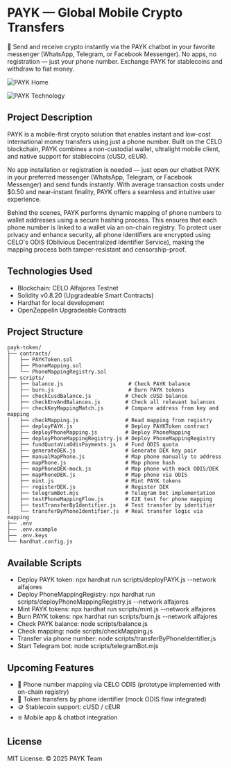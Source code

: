 # PAYK — Global Mobile Crypto Transfers

💸 Send and receive crypto instantly via the PAYK chatbot in your favorite messenger (WhatsApp, Telegram, or Facebook Messenger).
No apps, no registration — just your phone number.
Exchange PAYK for stablecoins and withdraw to fiat money.


![PAYK  Home](https://github.com/user-attachments/assets/513c6250-58ff-41b6-8daf-754fd14aa1c0)

![PAYK  Technology](https://github.com/user-attachments/assets/63c6824f-bade-4883-ba4a-113c090c34fb)

## Project Description
PAYK is a mobile-first crypto solution that enables instant and low-cost international money transfers using just a phone number. Built on the CELO blockchain, PAYK combines a non-custodial wallet, ultralight mobile client, and native support for stablecoins (cUSD, cEUR).

No app installation or registration is needed — just open our chatbot PAYK in your preferred messenger (WhatsApp, Telegram, or Facebook Messenger) and send funds instantly. With average transaction costs under $0.50 and near-instant finality, PAYK offers a seamless and intuitive user experience.

Behind the scenes, PAYK performs dynamic mapping of phone numbers to wallet addresses using a secure hashing process. This ensures that each phone number is linked to a wallet via an on-chain registry. To protect user privacy and enhance security, all phone identifiers are encrypted using CELO's ODIS (Oblivious Decentralized Identifier Service), making the mapping process both tamper-resistant and censorship-proof.

## Technologies Used
- Blockchain: CELO Alfajores Testnet
- Solidity v0.8.20 (Upgradeable Smart Contracts)
- Hardhat for local development
- OpenZeppelin Upgradeable Contracts

## Project Structure

```
payk-token/
├── contracts/
│   ├── PAYKToken.sol
│   ├── PhoneMapping.sol
│   └── PhoneMappingRegistry.sol
├── scripts/
│   ├── balance.js                     # Check PAYK balance
│   ├── burn.js                        # Burn PAYK tokens
│   ├── checkCusdBalance.js           # Check cUSD balance
│   ├── checkEnvAndBalances.js        # Check all relevant balances
│   ├── checkKeyMappingMatch.js       # Compare address from key and mapping
│   ├── checkMapping.js               # Read mapping from registry
│   ├── deployPAYK.js                 # Deploy PAYKToken contract
│   ├── deployPhoneMapping.js         # Deploy PhoneMapping
│   ├── deployPhoneMappingRegistry.js # Deploy PhoneMappingRegistry
│   ├── fundQuotaViaOdisPayments.js   # Fund ODIS quota
│   ├── generateDEK.js                # Generate DEK key pair
│   ├── manualMapPhone.js             # Map phone manually to address
│   ├── mapPhone.js                   # Map phone hash
│   ├── mapPhoneDEK-mock.js           # Map phone with mock ODIS/DEK
│   ├── mapPhoneDEK.js                # Map phone via ODIS
│   ├── mint.js                       # Mint PAYK tokens
│   ├── registerDEK.js                # Register DEK
│   ├── telegramBot.mjs               # Telegram bot implementation
│   ├── testPhoneMappingFlow.js       # E2E test for phone mapping
│   ├── testTransferByIdentifier.js   # Test transfer by identifier
│   └── transferByPhoneIdentifier.js  # Real transfer logic via mapping
├── .env
├── .env.example
├── .env.keys
└── hardhat.config.js
```

## Available Scripts
- Deploy PAYK token: npx hardhat run scripts/deployPAYK.js --network alfajores
- Deploy PhoneMappingRegistry: npx hardhat run scripts/deployPhoneMappingRegistry.js --network alfajores
- Mint PAYK tokens: npx hardhat run scripts/mint.js --network alfajores
- Burn PAYK tokens: npx hardhat run scripts/burn.js --network alfajores
- Check PAYK balance: node scripts/balance.js
- Check mapping: node scripts/checkMapping.js
- Transfer via phone number: node scripts/transferByPhoneIdentifier.js
- Start Telegram bot: node scripts/telegramBot.mjs

## Upcoming Features
- 📲 Phone number mapping via CELO ODIS (prototype implemented with on-chain registry)
- 💸 Token transfers by phone identifier (mock ODIS flow integrated)
- 🪙 Stablecoin support: cUSD / cEUR  
- ❇️ Mobile app & chatbot integration

## License

MIT License. © 2025 PAYK Team

